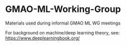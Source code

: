 # GMAO-ML-Working-Group
Materials used during informal GMAO ML WG meetings

For background on machine/deep learning theory, see: https://www.deeplearningbook.org/
